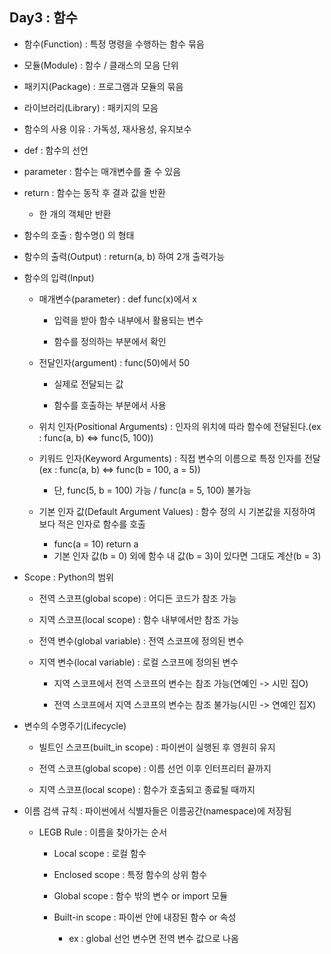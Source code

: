 ## Day3 : 함수

- 함수(Function) : 특정 명령을 수행하는 함수 묶음

- 모듈(Module) : 함수 / 클래스의 모음 단위 

- 패키지(Package) : 프로그램과 모듈의 묶음

- 라이브러리(Library) : 패키지의 모음

- 함수의 사용 이유 : 가독성, 재사용성, 유지보수

- def : 함수의 선언

- parameter : 함수는 매개변수를 줄 수 있음

- return : 함수는 동작 후 결과 값을 반환
  
  - 한 개의 객체만 반환

- 함수의 호출 : 함수명() 의 형태

- 함수의 출력(Output) : return(a, b) 하여 2개 출력가능

- 함수의 입력(Input)
  
  - 매개변수(parameter) : def func(x)에서 x
    
    - 입력을 받아 함수 내부에서 활용되는 변수
    
    - 함수를 정의하는 부분에서 확인
  
  - 전달인자(argument) : func(50)에서 50
    
    - 실제로 전달되는 값
    
    - 함수를 호출하는 부분에서 사용
  
  - 위치 인자(Positional Arguments) : 인자의 위치에 따라 함수에 전달된다.(ex : func(a, b) <=> func(5, 100))
  
  - 키워드 인자(Keyword Arguments) : 직접 변수의 이름으로 특정 인자를 전달(ex : func(a, b) <=> func(b = 100, a = 5))
    
    - 단, func(5, b = 100) 가능 / func(a = 5, 100) 불가능
  
  - 기본 인자 값(Default Argument Values) : 함수 정의 시 기본값을 지정하여 보다 적은 인자로 함수를 호출
    
    - func(a = 10) return a
    - 기본 인자 값(b = 0) 외에 함수 내 값(b = 3)이 있다면 그대도 계산(b = 3)

- Scope : Python의 범위
  
  - 전역 스코프(global scope) : 어디든 코드가 참조 가능
  
  - 지역 스코프(local scope) : 함수 내부에서만 참조 가능
  
  - 전역 변수(global variable) : 전역 스코프에 정의된 변수
  
  - 지역 변수(local variable) : 로컬 스코프에 정의된 변수
    
    - 지역 스코프에서 전역 스코프의 변수는 참조 가능(연예인 -> 시민 집O)
    
    - 전역 스코프에서 지역 스코프의 변수는 참조 불가능(시민 -> 연예인 집X)

- 변수의 수명주기(Lifecycle)
  
  - 빌트인 스코프(built_in scope) : 파이썬이 실행된 후 영원히 유지
  
  - 전역 스코프(global scope) : 이름 선언 이후 인터프리터 끝까지
  
  - 지역 스코프(local scope) : 함수가 호출되고 종료될 때까지

- 이름 검색 규칙 : 파이썬에서 식별자들은 이름공간(namespace)에 저장됨
  
  - LEGB Rule : 이름을 찾아가는 순서
    
    - Local scope : 로컬 함수
    
    - Enclosed scope : 특정 함수의 상위 함수
    
    - Global scope : 함수 밖의 변수 or import 모듈
    
    - Built-in scope : 파이썬 안에 내장된 함수 or 속성
      
      - ex : global 선언 변수면 전역 변수 값으로 나옴
